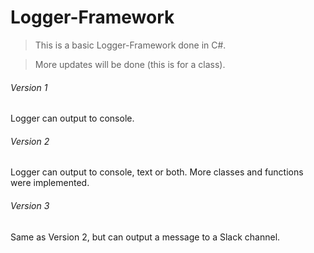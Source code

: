 # Logger-Framework

> This is a basic Logger-Framework done in C#.

> More updates will be done (this is for a class).

###### Version 1

Logger can output to console.

###### Version 2

Logger can output to console, text or both.
More classes and functions were implemented.

###### Version 3

Same as Version 2, but can output a message to a Slack channel.
